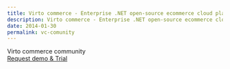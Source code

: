 ```yaml
---
title: Virto commerce - Enterprise .NET open-source ecommerce cloud platform. About Us
description: Virto commerce - Enterprise .NET open-source ecommerce cloud platform. About Us
date: 2014-01-30
permalink: vc-comunity
---
```

<div ng-app="storefrontApp" ng-controller="communityController" ng-class="{ 'loading': loading }"  class="vc-comunity">
    <div class="bg-banner">
        <div class="banner-inner __responsive">
            <div class="banner-t">Virto commerce community</div>
            <a href="/try-now" class="button fill">Request demo & Trial</a>
        </div>
    </div>
    <community-manager loading="loading"></<community-manager>
</div>
